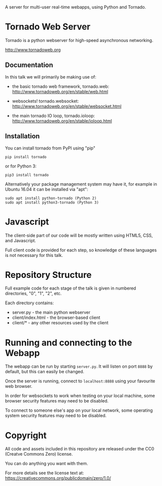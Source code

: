 A server for multi-user real-time webapps, using Python and Tornado.


Tornado Web Server
==================

Tornado is a python webserver for high-speed asynchronous networking.

http://www.tornadoweb.org


Documentation
-------------

In this talk we will primarily be making use of:

* the basic tornado web framework, tornado.web:
  http://www.tornadoweb.org/en/stable/web.html

* websockets! tornado.websocket:
  http://www.tornadoweb.org/en/stable/websocket.html

* the main tornado IO loop, tornado.ioloop:
  http://www.tornadoweb.org/en/stable/ioloop.html


Installation
------------

You can install tornado from PyPI using "pip"

    pip install tornado

or for Python 3:

    pip3 install tornado

Alternatively your package management system may have it,
for example in Ubuntu 16.04 it can be installed via "apt":

    sudo apt install python-tornado (Python 2)
    sudo apt install python3-tornado (Python 3)


Javascript
==========

The client-side part of our code will be mostly written using
HTML5, CSS, and Javascript.

Full client code is provided for each step,
so knowledge of these languages is not necessary for this talk.


Repository Structure
====================

Full example code for each stage of the talk is given in numbered directories,
"0", "1", "2", etc.

Each directory contains:

* server.py - the main python webserver
* client/index.html - the browser-based client
* client/* - any other resources used by the client


Running and connecting to the Webapp
====================================

The webapp can be run by starting `server.py`.
It will listen on port `8888` by default,
but this can easily be changed.

Once the server is running,
connect to `localhost:8888` using your favourite web browser.

In order for websockets to work when testing on your local machine,
some browser security features may need to be disabled.

To connect to someone else's app on your local network,
some operating system security features may need to be disabled.



Copyright
=========

All code and assets included in this repository
are released under the CC0 (Creatve Commons Zero) license.

You can do anything you want with them.

For more details see the license text at:
https://creativecommons.org/publicdomain/zero/1.0/

